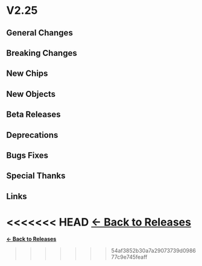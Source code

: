 # V2.25

## General Changes

## Breaking Changes

## New Chips

## New Objects

## Beta Releases

## Deprecations

## Bugs Fixes

## Special Thanks

## Links

<<<<<<< HEAD
**[<- Back to Releases](/releases/)**
=======
**[<- Back to Releases](https://tyleo-rec.github.io/CircuitsV2Resources/releases/)**
>>>>>>> 54af3852b30a7a29073739d098677c9e745feaff
